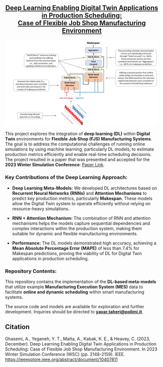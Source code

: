 
<h2 align="center"><a href="https://ieeexplore.ieee.org/abstract/document/10407811">Deep Learning Enabling Digital Twin Applications in Production Scheduling: <br> Case of Flexible Job Shop Manufacturing Environment</a></h2>

<p align="center">
<img src="Data/DL-Makespan_Attention.jpg" alt="DeepLearning_FJS"></p>

This project explores the integration of **deep learning (DL)** within **Digital Twin** environments for **Flexible Job Shop (FJS) Manufacturing Systems**. The goal is to address the computational challenges of running online simulations by using machine learning, particularly DL models, to estimate production metrics efficiently and enable real-time scheduling decisions.  
The project resulted in a paper that was presented and accepted for the **2023 Winter Simulation Conference**: [Paper Link](https://ieeexplore.ieee.org/abstract/document/10407811).

### Key Contributions of the Deep Learning Approach:
- **Deep Learning Meta-Models:** We developed DL architectures based on **Recurrent Neural Networks (RNNs)** and **Attention Mechanisms** to predict key production metrics, particularly **Makespan**. These models allow the Digital Twin system to operate efficiently without relying on resource-heavy simulations.
  
- **RNN + Attention Mechanism:** The combination of RNN and attention mechanisms helps the models capture sequential dependencies and complex interactions within the production system, making them suitable for dynamic and flexible manufacturing environments.

- **Performance:** The DL models demonstrated high accuracy, achieving a **Mean Absolute Percentage Error (MAPE)** of less than 7.4% for Makespan predictions, proving the viability of DL for Digital Twin applications in production scheduling.

### Repository Contents:
This repository contains the implementation of the **DL-based meta-models** that utilize example **Manufacturing Execution System (MES)** data to facilitate **online and dynamic scheduling** within smart manufacturing systems.

The source code and models are available for exploration and further development. Inquiries should be directed to **yavar.taheri@polimi.it**.

## Citation
Ghasemi, A., Yeganeh, Y. T., Matta, A., Kabak, K. E., & Heavey, C. (2023, December). Deep Learning Enabling Digital Twin Applications in Production Scheduling: Case of Flexible Job Shop Manufacturing Environment. In 2023 Winter Simulation Conference (WSC) (pp. 2148-2159). IEEE. https://ieeexplore.ieee.org/abstract/document/10407811
